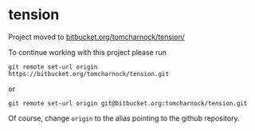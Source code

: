 # tension 

Project moved to [bitbucket.org/tomcharnock/tension/](https://bitbucket.org/tomcharnock/tension/)

To continue working with this project please run

```
git remote set-url origin https://bitbucket.org/tomcharnock/tension.git
```
or 
```
git remote set-url origin git@bitbucket.org:tomcharnock/tension.git
```

Of course, change `origin` to the alias pointing to the github repository.
